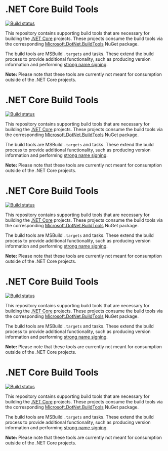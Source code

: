 # .NET Core Build Tools

[![Build status](https://ci.appveyor.com/api/projects/status/nhjt02ydylhe43ad/branch/master?svg=true)](https://ci.appveyor.com/project/dotnet-bot/buildtools/branch/master)

This repository contains supporting build tools that are necessary for building
the [.NET Core][dotnet-corefx] projects. These projects consume the build tools
via the corresponding [Microsoft.DotNet.BuildTools][Microsoft.DotNet.BuildTools]
NuGet package.

The build tools are MSBuild `.targets` and tasks. These extend the build process
to provide additional functionality, such as producing version information and
performing [strong name signing][sn-sign].

**Note:** Please note that these tools are currently not meant for consumption
outside of the .NET Core projects.

# .NET Core Build Tools

[![Build status](https://ci.appveyor.com/api/projects/status/nhjt02ydylhe43ad/branch/master?svg=true)](https://ci.appveyor.com/project/dotnet-bot/buildtools/branch/master)

This repository contains supporting build tools that are necessary for building
the [.NET Core][dotnet-corefx] projects. These projects consume the build tools
via the corresponding [Microsoft.DotNet.BuildTools][Microsoft.DotNet.BuildTools]
NuGet package.

The build tools are MSBuild `.targets` and tasks. These extend the build process
to provide additional functionality, such as producing version information and
performing [strong name signing][sn-sign].

**Note:** Please note that these tools are currently not meant for consumption
outside of the .NET Core projects.

[dotnet-corefx]: https://github.com/dotnet/corefx
[Microsoft.DotNet.BuildTools]: http://nuget.org/packages/Microsoft.DotNet.BuildTools
[sn-sign]: https://github.com/dotnet/corefx/wiki/Strong%20Naming
[sn-sign]: https://github.com/dotnet/corefx/wiki/Strong%20Naming
# .NET Core Build Tools

[![Build status](https://ci.appveyor.com/api/projects/status/nhjt02ydylhe43ad/branch/master?svg=true)](https://ci.appveyor.com/project/dotnet-bot/buildtools/branch/master)

This repository contains supporting build tools that are necessary for building
the [.NET Core][dotnet-corefx] projects. These projects consume the build tools
via the corresponding [Microsoft.DotNet.BuildTools][Microsoft.DotNet.BuildTools]
NuGet package.

The build tools are MSBuild `.targets` and tasks. These extend the build process
to provide additional functionality, such as producing version information and
performing [strong name signing][sn-sign].

**Note:** Please note that these tools are currently not meant for consumption
outside of the .NET Core projects.

[dotnet-corefx]: https://github.com/dotnet/corefx
[Microsoft.DotNet.BuildTools]: http://nuget.org/packages/Microsoft.DotNet.BuildTools
[sn-sign]: https://github.com/dotnet/corefx/wiki/Strong%20Naming
[sn-sign]: https://github.com/dotnet/corefx/wiki/Strong%20Naming
# .NET Core Build Tools

[![Build status](https://ci.appveyor.com/api/projects/status/nhjt02ydylhe43ad/branch/master?svg=true)](https://ci.appveyor.com/project/dotnet-bot/buildtools/branch/master)

This repository contains supporting build tools that are necessary for building
the [.NET Core][dotnet-corefx] projects. These projects consume the build tools
via the corresponding [Microsoft.DotNet.BuildTools][Microsoft.DotNet.BuildTools]
NuGet package.

The build tools are MSBuild `.targets` and tasks. These extend the build process
to provide additional functionality, such as producing version information and
performing [strong name signing][sn-sign].

**Note:** Please note that these tools are currently not meant for consumption
outside of the .NET Core projects.

[dotnet-corefx]: https://github.com/dotnet/corefx
[Microsoft.DotNet.BuildTools]: http://nuget.org/packages/Microsoft.DotNet.BuildTools
[sn-sign]: https://github.com/dotnet/corefx/wiki/Strong%20Naming
[sn-sign]: https://github.com/dotnet/corefx/wiki/Strong%20Naming
# .NET Core Build Tools

[![Build status](https://ci.appveyor.com/api/projects/status/nhjt02ydylhe43ad/branch/master?svg=true)](https://ci.appveyor.com/project/dotnet-bot/buildtools/branch/master)

This repository contains supporting build tools that are necessary for building
the [.NET Core][dotnet-corefx] projects. These projects consume the build tools
via the corresponding [Microsoft.DotNet.BuildTools][Microsoft.DotNet.BuildTools]
NuGet package.

The build tools are MSBuild `.targets` and tasks. These extend the build process
to provide additional functionality, such as producing version information and
performing [strong name signing][sn-sign].

**Note:** Please note that these tools are currently not meant for consumption
outside of the .NET Core projects.

[dotnet-corefx]: https://github.com/dotnet/corefx
[Microsoft.DotNet.BuildTools]: http://nuget.org/packages/Microsoft.DotNet.BuildTools
[sn-sign]: https://github.com/dotnet/corefx/wiki/Strong%20Naming
[sn-sign]: https://github.com/dotnet/corefx/wiki/Strong%20Naming
